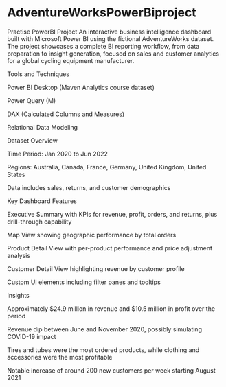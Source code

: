 # AdventureWorksPowerBiproject
Practise PowerBI Project 
An interactive business intelligence dashboard built with Microsoft Power BI using the fictional AdventureWorks dataset. The project showcases a complete BI reporting workflow, from data preparation to insight generation, focused on sales and customer analytics for a global cycling equipment manufacturer.

Tools and Techniques

Power BI Desktop (Maven Analytics course dataset)

Power Query (M)

DAX (Calculated Columns and Measures)

Relational Data Modeling

Dataset Overview

Time Period: Jan 2020 to Jun 2022

Regions: Australia, Canada, France, Germany, United Kingdom, United States

Data includes sales, returns, and customer demographics

Key Dashboard Features

Executive Summary with KPIs for revenue, profit, orders, and returns, plus drill-through capability

Map View showing geographic performance by total orders

Product Detail View with per-product performance and price adjustment analysis

Customer Detail View highlighting revenue by customer profile

Custom UI elements including filter panes and tooltips

Insights

Approximately $24.9 million in revenue and $10.5 million in profit over the period

Revenue dip between June and November 2020, possibly simulating COVID-19 impact

Tires and tubes were the most ordered products, while clothing and accessories were the most profitable

Notable increase of around 200 new customers per week starting August 2021
